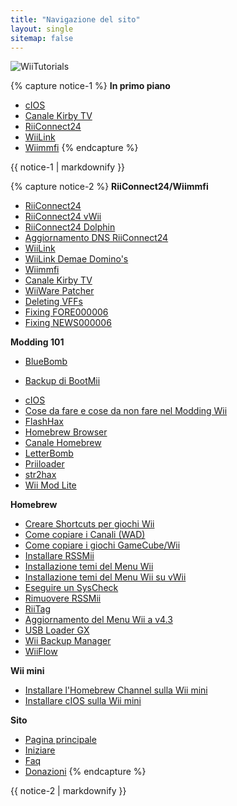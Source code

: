```yaml
---
title: "Navigazione del sito"
layout: single
sitemap: false
---
```


![WiiTutorials](/images/WiiTutorials.jpg)

{% capture notice-1 %}
**In primo piano**

+ [cIOS](cios)
+ [Canale Kirby TV](kirby-tv)
+ [RiiConnect24](riiconnect24)
+ [WiiLink](wiilink)
+ [Wiimmfi](wiimmfi)
{% endcapture %}
<div class="notice--info">{{ notice-1 | markdownify }}</div>

{% capture notice-2 %}
**RiiConnect24/Wiimmfi**
+ [RiiConnect24](riiconnect24)
+ [RiiConnect24 vWii](riiconnect24-vwii)
+ [RiiConnect24 Dolphin](riiconnect24-dolphin)
+ [Aggiornamento DNS RiiConnect24](riiconnect24-dns-update)
+ [WiiLink](wiilink)
+ [WiiLink Demae Domino's](wiilink-demae-dominos)
+ [Wiimmfi](wiimmfi)
+ [Canale Kirby TV](kirby-tv)
+ [WiiWare Patcher](wiiwarepatcher)
+ [Deleting VFFs](deleting-vffs)
+ [Fixing FORE000006](riiconnect24-batteryfix)
+ [Fixing NEWS000006](news000006)

**Modding 101**
+ [BlueBomb](bluebomb)
* [Backup di BootMii](bootmii)
+ [cIOS](cios)
+ [Cose da fare e cose da non fare nel Modding Wii](dosanddonts)
+ [FlashHax](flashhax)
+ [Homebrew Browser](hbb)
+ [Canale Homebrew](hbc)
+ [LetterBomb](letterbomb)
+ [Priiloader](priiloader)
+ [str2hax](str2hax)
+ [Wii Mod Lite](wiimodlite)

**Homebrew**
+ [Creare Shortcuts per giochi Wii](wiigsc)
+ [Come copiare i Canali (WAD)](dump-wads)
+ [Come copiare i giochi GameCube/Wii](dump-games)
+ [Installare RSSMii](rssmii)
+ [Installazione temi del Menu Wii](themes)
+ [Installazione temi del Menu Wii su vWii](themes-vwii)
+ [Eseguire un SysCheck](syscheck)
+ [Rimuovere RSSMii](rssmii-remove)
+ [RiiTag](riitag)
+ [Aggiornamento del Menu Wii a v4.3](update)
+ [USB Loader GX](usbloadergx)
+ [Wii Backup Manager](wiibackupmanager)
+ [WiiFlow](wiiflow)

**Wii mini**
+ [Installare l'Homebrew Channel sulla Wii mini](hbc-mini)
+ [Installare cIOS sulla Wii mini](cios-mini)

**Sito**
+ [Pagina principale](/)
+ [Iniziare](iniziare)
+ [Faq](faq)
+ [Donazioni](donations)
{% endcapture %}
<div class="notice--primary">{{ notice-2 | markdownify }}</div>
